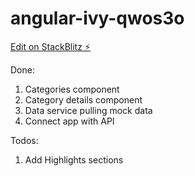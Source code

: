 # angular-ivy-qwos3o

[Edit on StackBlitz ⚡️](https://stackblitz.com/edit/angular-ivy-qwos3o)

Done:

1. Categories component
2. Category details component
3. Data service pulling mock data
4. Connect app with API

Todos:

1. Add Highlights sections
